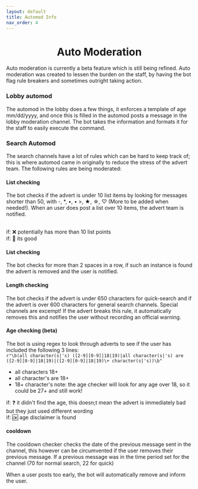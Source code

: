 ```yaml
---
layout: default
title: Automod Info
nav_order: 4
---
```

<h1 align="center">Auto Moderation</h1>
Auto moderation is currently a beta feature which is still being refined. Auto moderation was created to lessen the burden
on the staff, by having the bot flag rule breakers and sometimes outright taking action.

### Lobby automod

The automod in the lobby does a few things, it enforces a template of age mm/dd/yyyy, and once this is filled in the automod
posts a message in the lobby moderation channel. The bot takes the information and formats it for the staff to easily 
execute the command.

### Search Automod

The search channels have a lot of rules which can be hard to keep track of; this is where automod came in originally to
reduce the stress of the advert team. The following rules are being moderated:

#### List checking
The bot checks if the advert is under 10 list items by looking for messages shorter than 50, with -, *, •, • >, ★, ☆, ♡ (More to be added when needed!).
When an user does post a list over 10 items, the advert team is notified.

<br>if: ❌ potentially has more than 10 list points
<br>if: 🤖 its good

#### List checking
The bot checks for more than 2 spaces in a row, if such an instance is found the advert is removed and the user is notified.

#### Length checking
The bot checks if the advert is under 650 characters for quick-search and if the advert is over 600 characters for general search channels. Special channels are excempt!
If the advert breaks this rule, it automatically removes this and notifies the user without recording an official warning.

#### Age checking (beta)
The bot is using regex to look through adverts to see if the user has included the following 3 lines:<br>
`r"\b(all character(s|'s) ([2-9][0-9]|18|19)|all character(s|'s) are ([2-9][0-9]|18|19)|([2-9][0-9]|18|19)\+ character(s|'s))\b"`
* all characters 18+
* all character's are 18+
* 18+ character's 
note: the age checker will look for any age over 18, so it could be 27+ and still work!


if: ❓ it didn't find the age, this doesn;t mean the advert is immediately bad but they just used different wording
<br>if:  🆗 age disclaimer is found

#### cooldown 
The cooldown checker checks the date of the previous message sent in the channel, this however can be circumvented if the user
removes their previous message. If a previous message was in the time period set for the channel (70 for normal search, 22 for quick)

When a user posts too early, the bot will automatically remove and inform the user.
